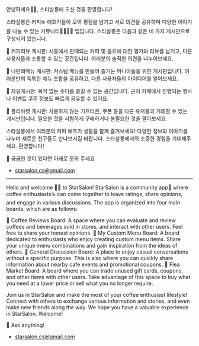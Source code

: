 
안녕하세요👋👋, 스타살롱에 오신 것을 환영합니다! 

스타살롱은 커피☕️ 애호가들이 모여 평점을 남기고 서로 의견을 공유하며 다양한 이야기를 나눌 수 있는 커뮤니티👩‍👩‍👧‍👧 앱입니다.
스타살롱은 다음과 같은 네 가지 게시판으로 구성되어 있습니다.

🥤 커피리뷰 게시판: 시중에서 판매되는 커피 및 음료에 대한 평가와 리뷰를 남기고, 다른 사용자들과 소통할 수 있는 공간입니다. 여러분의 솔직한 의견을 나누어보세요.

📔 나만의메뉴 게시판: 커스텀 메뉴를 만들어 즐기는 마니아들을 위한 게시판입니다. 여러분만의 독특한 메뉴 조합을 공유하고, 다른 사용자들의 아이디어를 얻어보세요.

🤩 자유게시판: 목적 없는 수다를 즐길 수 있는 공간입니다. 근처 카페에서 진행되는 행사나 이벤트 쿠폰 정보도 빠르게 공유할 수 있어요.

🎁 플리마켓 게시판: 사용하지 않는 기프티콘, 쿠폰 등을 다른 유저들과 거래할 수 있는 게시판입니다. 필요한 것을 저렴하게 구매하거나 불필요한 것을 팔아보세요.

스타살롱에서 여러분의 커피 애호가 생활을 함께 즐겨보세요! 다양한 정보와 이야기를 나누며 새로운 친구들도 만나보시길 바랍니다. 스타살롱에서의 소중한 경험을 기대해주세요. 환영합니다!

🤔 궁금한 것이 있다면 아래로 문의 주세요 
- starsalon.cs@gmail.com 

---

Hello and welcome 👋👋 to StarSalon!
StarSalon is a community app👩‍ where coffee enthusiasts☕️ can come together to leave ratings, share opinions, and engage in various discussions.
The app is organized into four main boards, which are as follows:

🥤 Coffee Reviews Board: A space where you can evaluate and review coffees and beverages sold in stores, and interact with other users. Feel free to share your honest opinions.
📔 My Custom Menu Board: A board dedicated to enthusiasts who enjoy creating custom menu items. Share your unique menu combinations and gain inspiration from the ideas of others.
🤩 General Discussion Board: A place to enjoy casual conversations without a specific purpose. This is also where you can quickly share information about nearby cafe events and promotional coupons.
🎁 Flea Market Board: A board where you can trade unused gift cards, coupons, and other items with other users. Take advantage of this space to buy what you need at a lower price or sell what you no longer require.

Join us in StarSalon and make the most of your coffee enthusiast lifestyle! Connect with others to exchange various information and stories, and even make new friends along the way. We hope you have a valuable experience in StarSalon. Welcome!

🤔 Ask anything!
- starsalon.cs@gmail.com 
